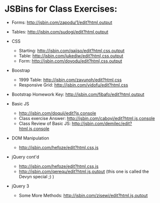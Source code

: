 # JSBins for Class Exercises:

* Forms: http://jsbin.com/zapodu/1/edit?html,output
* Tables: http://jsbin.com/sudogi/edit?html,output
* CSS
    * Starting: http://jsbin.com/qajiso/edit?html,css,output
    * Table: http://jsbin.com/jukediw/edit?html,css,output
    * Form: http://jsbin.com/doyodu/edit?html,css,output
* Boostrap
    * 1999 Table: http://jsbin.com/zavunoh/edit?html,css
    * Responsive Grid: http://jsbin.com/vidofu/edit?html,css

* Bootstrap Homework Key: http://jsbin.com/fibafo/edit?html,output


* Basic JS
    * http://jsbin.com/doquji/edit?js,console
    * Class exercise Answer: http://jsbin.com/caboyi/edit?html,js,console
    * Class Review of Basic JS:  http://jsbin.com/demilec/edit?html,js,console

* DOM Manipulation
    * http://jsbin.com/hefoze/edit?html,css,js

* jQuery cont'd
    * http://jsbin.com/hefoze/edit?html,css,js
    * http://jsbin.com/qerequ/edit?html,js,output (this one is called the Devyn 
    special ;) )

* jQuery 3
    * Some More Methods: http://jsbin.com/zisewi/edit?html,js,output
